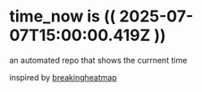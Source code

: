 # time_now is (( 2025-07-07T15:00:00.419Z ))

an automated repo that shows the currnent time

inspired by [breakingheatmap](https://github.com/breakingheatmap/breakingheatmap)